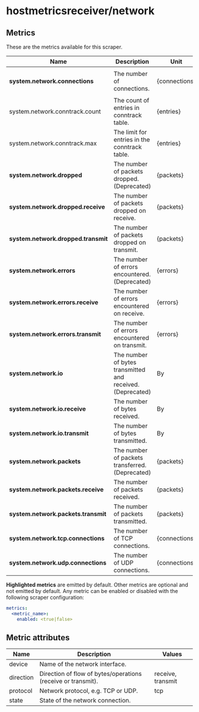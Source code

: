 [comment]: <> (Code generated by mdatagen. DO NOT EDIT.)

# hostmetricsreceiver/network

## Metrics

These are the metrics available for this scraper.

| Name | Description | Unit | Type | Attributes |
| ---- | ----------- | ---- | ---- | ---------- |
| **system.network.connections** | The number of connections. | {connections} | Sum(Int) | <ul> <li>protocol</li> <li>state</li> </ul> |
| system.network.conntrack.count | The count of entries in conntrack table. | {entries} | Sum(Int) | <ul> </ul> |
| system.network.conntrack.max | The limit for entries in the conntrack table. | {entries} | Sum(Int) | <ul> </ul> |
| **system.network.dropped** | The number of packets dropped. (Deprecated) | {packets} | Sum(Int) | <ul> <li>device</li> <li>direction</li> </ul> |
| **system.network.dropped.receive** | The number of packets dropped on receive. | {packets} | Sum(Int) | <ul> <li>device</li> </ul> |
| **system.network.dropped.transmit** | The number of packets dropped on transmit. | {packets} | Sum(Int) | <ul> <li>device</li> </ul> |
| **system.network.errors** | The number of errors encountered. (Deprecated) | {errors} | Sum(Int) | <ul> <li>device</li> <li>direction</li> </ul> |
| **system.network.errors.receive** | The number of errors encountered on receive. | {errors} | Sum(Int) | <ul> <li>device</li> </ul> |
| **system.network.errors.transmit** | The number of errors encountered on transmit. | {errors} | Sum(Int) | <ul> <li>device</li> </ul> |
| **system.network.io** | The number of bytes transmitted and received. (Deprecated) | By | Sum(Int) | <ul> <li>device</li> <li>direction</li> </ul> |
| **system.network.io.receive** | The number of bytes received. | By | Sum(Int) | <ul> <li>device</li> </ul> |
| **system.network.io.transmit** | The number of bytes transmitted. | By | Sum(Int) | <ul> <li>device</li> </ul> |
| **system.network.packets** | The number of packets transferred. (Deprecated) | {packets} | Sum(Int) | <ul> <li>device</li> <li>direction</li> </ul> |
| **system.network.packets.receive** | The number of packets received. | {packets} | Sum(Int) | <ul> <li>device</li> </ul> |
| **system.network.packets.transmit** | The number of packets transmitted. | {packets} | Sum(Int) | <ul> <li>device</li> </ul> |
| **system.network.tcp.connections** | The number of TCP connections. | {connections} | Sum(Int) | <ul> <li>state</li> </ul> |
| **system.network.udp.connections** | The number of UDP connections. | {connections} | Sum(Int) | <ul> </ul> |

**Highlighted metrics** are emitted by default. Other metrics are optional and not emitted by default.
Any metric can be enabled or disabled with the following scraper configuration:

```yaml
metrics:
  <metric_name>:
    enabled: <true|false>
```

## Metric attributes

| Name | Description | Values |
| ---- | ----------- | ------ |
| device | Name of the network interface. |  |
| direction | Direction of flow of bytes/operations (receive or transmit). | receive, transmit |
| protocol | Network protocol, e.g. TCP or UDP. | tcp |
| state | State of the network connection. |  |
